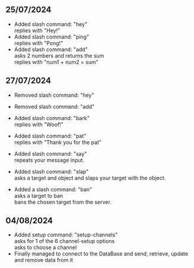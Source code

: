 <h2>25/07/2024</h2>

- Added slash command: "hey"<br>
  replies with "Hey!"
- Added slash command: "ping"<br>
  replies with "Pong!"
- Added slash command: "add"<br>
  asks 2 numbers and returns the sum<br>
  replies with "num1 + num2 = sum"

<h2>27/07/2024</h2>

- Removed slash command: "hey"<br>
- Removed slash command: "add" <br>

- Added slash command: "bark" <br>
  replies with "Woof!"
- Added slash command: "pat" <br>
  replies with "Thank you for the pat"
- Added slash command: "say" <br>
  repeats your message input.
- Added slash command: "slap" <br>
  asks a target and object and slaps your target with the object.
- Added a slash command: "ban" <br>
  asks a target to ban <br>
  bans the chosen target from the server.

<h2>04/08/2024</h2>

- Added setup command: "setup-channels" <br>
  asks for 1 of the 6 channel-setup options <br>
  asks to choose a channel
- Finally managed to connect to the DataBase and
  send, retrieve, update and remove data from it